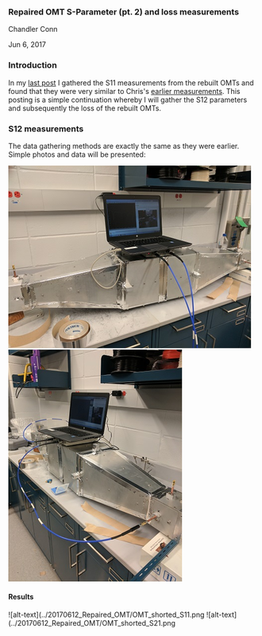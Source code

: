 ### Repaired OMT S-Parameter (pt. 2) and loss measurements 
Chandler Conn

Jun 6, 2017

### Introduction
In my [last post](../20170612_Repaired_OMT/index.md "last measurements") I gathered the S11 measurements from the rebuilt OMTs and found that they were very similar to Chris's [earlier measurements](../20170321_new_omt/index.md "Click me! :)"). This posting is a simple continuation whereby I will gather the S12 parameters and subsequently the loss of the rebuilt OMTs.

### S12 measurements
The data gathering methods are exactly the same as they were earlier. Simple photos and data will be presented:

![alt-text](../20170612_Repaired_OMT/IMG_20170613_131550.jpg)
![alt-text](../20170612_Repaired_OMT/IMG_20170613_132352.jpg)

#### Results

![alt-text](../20170612_Repaired_OMT/OMT_shorted_S11.png
![alt-text](../20170612_Repaired_OMT/OMT_shorted_S21.png

